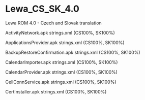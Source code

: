 Lewa_CS_SK_4.0
==============

Lewa ROM 4.0 - Czech and Slovak translation

ActivityNetwork.apk
  strings.xml (CS100%, SK100%)

ApplicationsProvider.apk
  strings.xml (CS100%, SK100%)

BackupRestoreConfirmation.apk
  strings.xml (CS100%, SK100%)

CalendarImporter.apk
  strings.xml (CS100%, SK100%)

CalendarProvider.apk
  strings.xml (CS100%, SK100%)

CellConnService.apk
  strings.xml (CS100%, SK100%)

CertInstaller.apk
  strings.xml (CS100%, SK100%)
